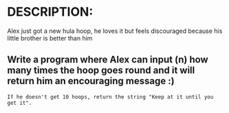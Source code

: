 # DESCRIPTION:
Alex just got a new hula hoop, he loves it but feels discouraged because his little brother is better than him

##  Write a program where Alex can input (n) how many times the hoop goes round and it will return him an encouraging message :)

``` If Alex gets 10 or more hoops, return the string "Great, now move on to tricks".
If he doesn't get 10 hoops, return the string "Keep at it until you get it".
```